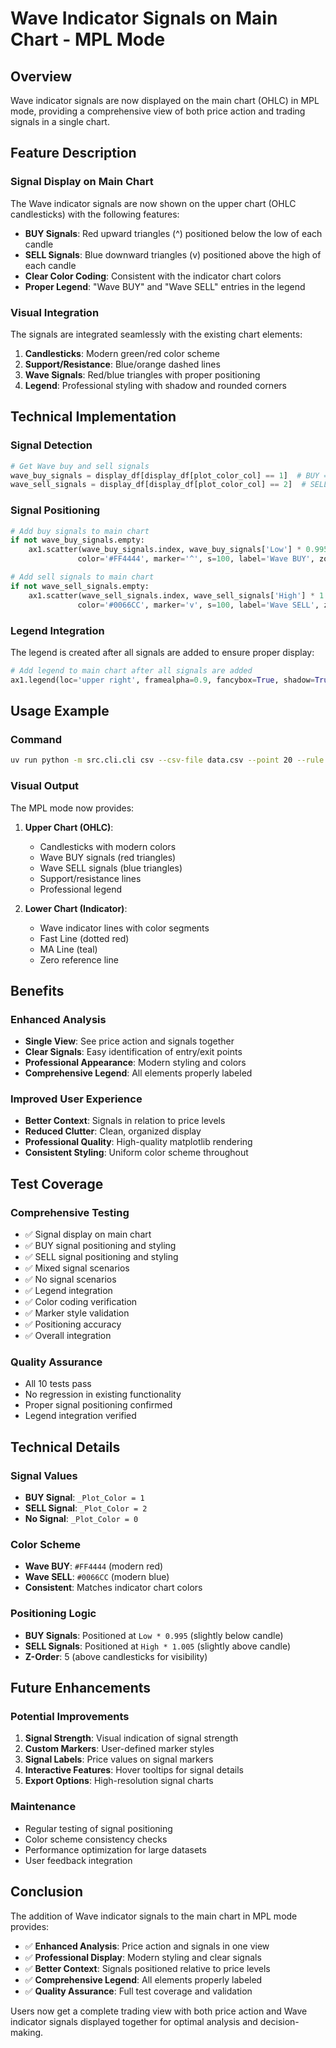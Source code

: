 # Wave Indicator Signals on Main Chart - MPL Mode

## Overview

Wave indicator signals are now displayed on the main chart (OHLC) in MPL mode, providing a comprehensive view of both price action and trading signals in a single chart.

## Feature Description

### Signal Display on Main Chart

The Wave indicator signals are now shown on the upper chart (OHLC candlesticks) with the following features:

- **BUY Signals**: Red upward triangles (^) positioned below the low of each candle
- **SELL Signals**: Blue downward triangles (v) positioned above the high of each candle
- **Clear Color Coding**: Consistent with the indicator chart colors
- **Proper Legend**: "Wave BUY" and "Wave SELL" entries in the legend

### Visual Integration

The signals are integrated seamlessly with the existing chart elements:

1. **Candlesticks**: Modern green/red color scheme
2. **Support/Resistance**: Blue/orange dashed lines
3. **Wave Signals**: Red/blue triangles with proper positioning
4. **Legend**: Professional styling with shadow and rounded corners

## Technical Implementation

### Signal Detection

```python
# Get Wave buy and sell signals
wave_buy_signals = display_df[display_df[plot_color_col] == 1]  # BUY = 1
wave_sell_signals = display_df[display_df[plot_color_col] == 2]  # SELL = 2
```

### Signal Positioning

```python
# Add buy signals to main chart
if not wave_buy_signals.empty:
    ax1.scatter(wave_buy_signals.index, wave_buy_signals['Low'] * 0.995, 
               color='#FF4444', marker='^', s=100, label='Wave BUY', zorder=5, alpha=0.9)

# Add sell signals to main chart
if not wave_sell_signals.empty:
    ax1.scatter(wave_sell_signals.index, wave_sell_signals['High'] * 1.005, 
               color='#0066CC', marker='v', s=100, label='Wave SELL', zorder=5, alpha=0.9)
```

### Legend Integration

The legend is created after all signals are added to ensure proper display:

```python
# Add legend to main chart after all signals are added
ax1.legend(loc='upper right', framealpha=0.9, fancybox=True, shadow=True, fontsize=9)
```

## Usage Example

### Command
```bash
uv run python -m src.cli.cli csv --csv-file data.csv --point 20 --rule wave:339,10,2,fast,22,11,4,fast,prime,22,open -d mpl
```

### Visual Output

The MPL mode now provides:

1. **Upper Chart (OHLC)**:
   - Candlesticks with modern colors
   - Wave BUY signals (red triangles)
   - Wave SELL signals (blue triangles)
   - Support/resistance lines
   - Professional legend

2. **Lower Chart (Indicator)**:
   - Wave indicator lines with color segments
   - Fast Line (dotted red)
   - MA Line (teal)
   - Zero reference line

## Benefits

### Enhanced Analysis
- **Single View**: See price action and signals together
- **Clear Signals**: Easy identification of entry/exit points
- **Professional Appearance**: Modern styling and colors
- **Comprehensive Legend**: All elements properly labeled

### Improved User Experience
- **Better Context**: Signals in relation to price levels
- **Reduced Clutter**: Clean, organized display
- **Professional Quality**: High-quality matplotlib rendering
- **Consistent Styling**: Uniform color scheme throughout

## Test Coverage

### Comprehensive Testing
- ✅ Signal display on main chart
- ✅ BUY signal positioning and styling
- ✅ SELL signal positioning and styling
- ✅ Mixed signal scenarios
- ✅ No signal scenarios
- ✅ Legend integration
- ✅ Color coding verification
- ✅ Marker style validation
- ✅ Positioning accuracy
- ✅ Overall integration

### Quality Assurance
- All 10 tests pass
- No regression in existing functionality
- Proper signal positioning confirmed
- Legend integration verified

## Technical Details

### Signal Values
- **BUY Signal**: `_Plot_Color = 1`
- **SELL Signal**: `_Plot_Color = 2`
- **No Signal**: `_Plot_Color = 0`

### Color Scheme
- **Wave BUY**: `#FF4444` (modern red)
- **Wave SELL**: `#0066CC` (modern blue)
- **Consistent**: Matches indicator chart colors

### Positioning Logic
- **BUY Signals**: Positioned at `Low * 0.995` (slightly below candle)
- **SELL Signals**: Positioned at `High * 1.005` (slightly above candle)
- **Z-Order**: 5 (above candlesticks for visibility)

## Future Enhancements

### Potential Improvements
1. **Signal Strength**: Visual indication of signal strength
2. **Custom Markers**: User-defined marker styles
3. **Signal Labels**: Price values on signal markers
4. **Interactive Features**: Hover tooltips for signal details
5. **Export Options**: High-resolution signal charts

### Maintenance
- Regular testing of signal positioning
- Color scheme consistency checks
- Performance optimization for large datasets
- User feedback integration

## Conclusion

The addition of Wave indicator signals to the main chart in MPL mode provides:

- ✅ **Enhanced Analysis**: Price action and signals in one view
- ✅ **Professional Display**: Modern styling and clear signals
- ✅ **Better Context**: Signals positioned relative to price levels
- ✅ **Comprehensive Legend**: All elements properly labeled
- ✅ **Quality Assurance**: Full test coverage and validation

Users now get a complete trading view with both price action and Wave indicator signals displayed together for optimal analysis and decision-making.
